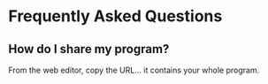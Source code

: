 # Frequently Asked Questions

## How do I share my program?

From the web editor, copy the URL... it contains your whole program.
